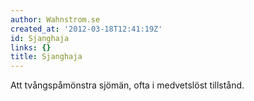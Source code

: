 ```yaml
---
author: Wahnstrom.se
created_at: '2012-03-18T12:41:19Z'
id: Sjanghaja
links: {}
title: Sjanghaja
---
```


Att tvångspåmönstra sjömän, ofta i medvetslöst tillstånd.